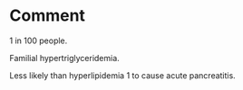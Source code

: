 # Comment

1 in 100 people.

Familial hypertriglyceridemia.

Less likely than hyperlipidemia 1 to cause acute pancreatitis.
